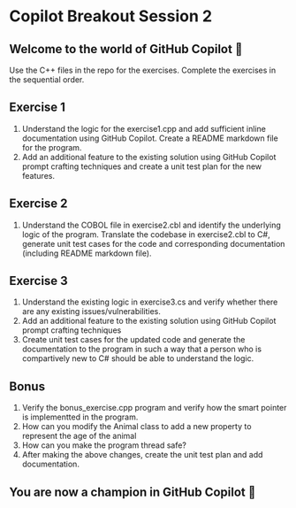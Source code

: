 # Copilot Breakout Session 2

## Welcome to the world of GitHub Copilot 🙂

Use the C++ files in the repo for the exercises. Complete the exercises in the sequential order.

## Exercise 1
1. Understand the logic for the exercise1.cpp and add sufficient inline documentation using GitHub Copilot. Create a README markdown file for the program.
2. Add an additional feature to the existing solution using GitHub Copilot prompt crafting techniques and create a unit test plan for the new features. 

## Exercise 2
1. Understand the COBOL file in exercise2.cbl and identify the underlying logic of the program. Translate the codebase in exercise2.cbl to C#, generate unit test cases for the code and corresponding documentation (including README markdown file).

## Exercise 3

1. Understand the existing logic in exercise3.cs and verify whether there are any existing issues/vulnerabilities. 
2. Add an additional feature to the existing solution using GitHub Copilot prompt crafting techniques
3. Create unit test cases for the updated code and generate the documentation to the program in such a way that a person who is compartively new to C# should be able to understand the logic.

## Bonus

1. Verify the bonus_exercise.cpp program and verify how the smart pointer is implementted in the program.
2. How can you modify the Animal class to add a new property to represent the age of the animal
3. How can you make the program thread safe?
4. After making the above changes, create the unit test plan and add documentation.

## You are now a champion in GitHub Copilot 🥳


